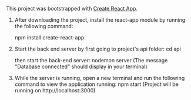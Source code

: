 This project was bootstrapped with [Create React App](https://github.com/facebook/create-react-app).


1. After downloading the project, install the react-app module by running the following command: 

     npm install create-react-app
     
2. Start the back end server by first going to project's api folder:
     cd api
    
   then start the back-end server:
     nodemon server
     (The message "Database connected" should display in your terminal)
    
3. While the server is running, open a new terminal and run the following command to view the application running: 
     npm start
     (Project will be running on http://localhost:3000)
     
  

